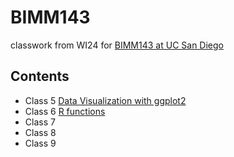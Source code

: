 # BIMM143
classwork from WI24 for [BIMM143 at UC San Diego](https://bioboot.github.io/bimm143_W24/)

## Contents

- Class 5 [Data Visualization with ggplot2](class05_files/class05.md)
- Class 6 [R functions]()
- Class 7
- Class 8
- Class 9
